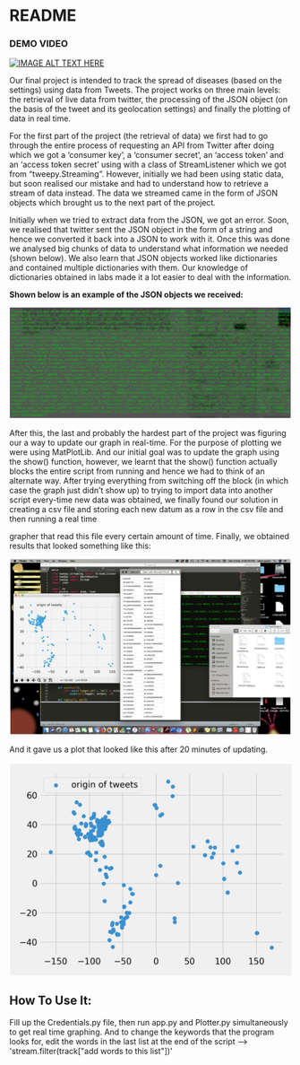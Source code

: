 # README

### DEMO VIDEO

[![IMAGE ALT TEXT HERE](https://img.youtube.com/vi/pCvVDvYsdyk/0.jpg)](https://www.youtube.com/watch?v=pCvVDvYsdyk)

Our final project is intended to track the spread of diseases (based on the settings) using data from
Tweets. The project works on three main levels: the retrieval of live data from twitter, the
processing of the JSON object (on the basis of the tweet and its geolocation settings) and finally the
plotting of data in real time.

For the first part of the project (the retrieval of data) we first had to go through the entire process of
requesting an API from Twitter after doing which we got a ‘consumer key’, a ‘consumer secret’, an
‘access token’ and an ‘access token secret’ using with a class of StreamListener which we got from
“tweepy.Streaming”. However, initially we had been using static data, but soon realised our mistake
and had to understand how to retrieve a stream of data instead. The data we streamed came in the
form of JSON objects which brought us to the next part of the project.

Initially when we tried to
extract data from the JSON, we got an error. Soon, we realised that twitter sent the JSON object in
the form of a string and hence we converted it back into a JSON to work with it. Once this was done
we analysed big chunks of data to understand what information we needed (shown below). We also
learn that JSON objects worked like dictionaries and contained multiple dictionaries with them. Our
knowledge of dictionaries obtained in labs made it a lot easier to deal with the information.

**Shown below is an example of the JSON objects we received:**

![](Images/image.png)

After this, the last and probably the hardest part of the project was figuring our a way to update our
graph in real-time. For the purpose of plotting we were using MatPlotLib. And our initial goal was
to update the graph using the show() function, however, we learnt that the show() function actually
blocks the entire script from running and hence we had to think of an alternate way. After trying
everything from switching off the block (in which case the graph just didn’t show up) to trying to
import data into another script every-time new data was obtained, we finally found our solution in
creating a csv file and storing each new datum as a row in the csv file and then running a real time


grapher that read this file every certain amount of time. Finally, we obtained results that looked
something like this:

![](Images/project_look.png)

And it gave us a plot that looked like this after 20 minutes of updating.

![](Images/Graph.png)

## How To Use It:

Fill up the Credentials.py file, then run app.py and Plotter.py simultaneously to get real time graphing. 
And to change the keywords that the program looks for, edit the words in the last 
list at the end of the script --> 'stream.filter(track["add words to this list"])'
